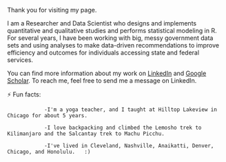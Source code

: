 Thank you for visiting my page.

I am a Researcher and Data Scientist who designs and implements quantitative and qualitative studies and performs statistical modeling in R. For several years, I have been working with big, messy government data sets and using analyses to make data-driven recommendations to improve efficiency and outcomes for individuals accessing state and federal services. 

You can find more information about my work on [LinkedIn](https://www.linkedin.com/in/tawny-spinelli-a6894658/) and [Google Scholar](https://scholar.google.com/citations?view_op=list_works&hl=en&user=AT8r0asAAAAJ). To reach me, feel free to send me a message on LinkedIn. 

⚡ Fun facts:

                -I'm a yoga teacher, and I taught at Hilltop Lakeview in Chicago for about 5 years.
                
                -I love backpacking and climbed the Lemosho trek to Kilimanjaro and the Salcantay trek to Machu Picchu. 
                
                -I've lived in Cleveland, Nashville, Anaikatti, Denver, Chicago, and Honolulu.   :) 
                

